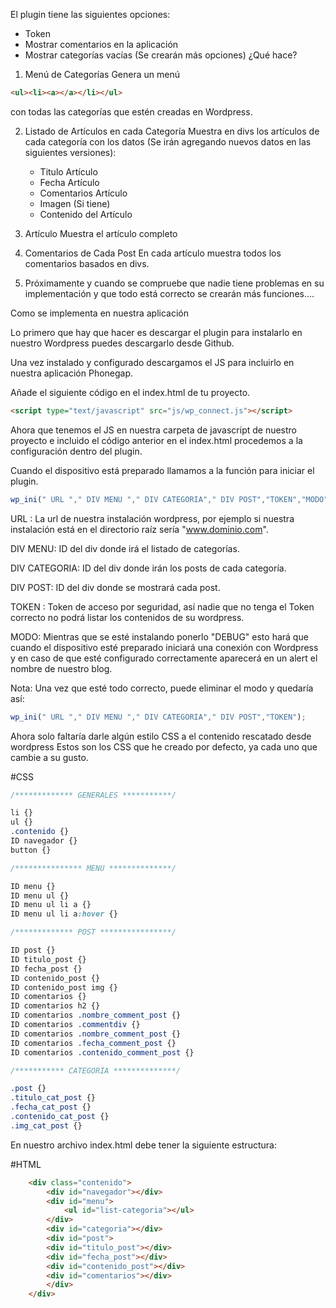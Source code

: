 El plugin tiene las siguientes opciones:
- Token
- Mostrar comentarios en la aplicación
- Mostrar categorías vacías
(Se crearán más opciones)
¿Qué hace?
1.	Menú de Categorías
Genera un menú 
```html
<ul><li><a></a></li></ul> 
```
con todas las categorías que estén creadas en Wordpress.

2.	Listado de Artículos en cada Categoría
	Muestra en divs los artículos de cada categoría con los datos
 	(Se irán agregando nuevos datos en las siguientes versiones):

	- Titulo Artículo
	- Fecha Artículo
	- Comentarios Artículo
	- Imagen (Si tiene)
	- Contenido del Artículo

3.	Artículo
	Muestra el artículo completo

4.	Comentarios de Cada Post
	En cada artículo muestra todos los comentarios basados en divs.

5.	Próximamente y cuando se compruebe que nadie tiene problemas en su implementación y que todo está correcto se crearán más funciones....
	
Como se implementa en nuestra aplicación

Lo primero que hay que hacer es descargar el plugin para instalarlo en nuestro Wordpress puedes descargarlo desde Github.

Una vez instalado y configurado descargamos el JS para incluirlo en nuestra aplicación Phonegap.

Añade el siguiente código en el index.html de tu proyecto.

```html
<script type="text/javascript" src="js/wp_connect.js"></script>
```

Ahora que tenemos el JS en nuestra carpeta de javascript de nuestro proyecto  e incluido el código anterior en el index.html procedemos a la configuración dentro del plugin.

Cuando el dispositivo está preparado llamamos a la función para iniciar el plugin.

```javascript
wp_ini(" URL "," DIV MENU "," DIV CATEGORIA"," DIV POST","TOKEN","MODO");
```


URL : La url de nuestra instalación wordpress, por ejemplo si nuestra instalación está en el directorio raíz sería "www.dominio.com".

DIV MENU: ID del div donde irá el listado de categorías.

DIV CATEGORIA: ID del div donde irán los posts de cada categoría.

DIV POST:  ID del div donde se mostrará cada post.

TOKEN : Token de acceso por seguridad, así nadie que no tenga el Token correcto no podrá listar los contenidos de su wordpress.

MODO: Mientras que se esté instalando ponerlo  "DEBUG" esto hará que cuando el dispositivo esté preparado iniciará una conexión con Wordpress y en caso de que esté configurado correctamente aparecerá en un alert el nombre de nuestro blog.

Nota: Una vez que esté todo correcto, puede eliminar el modo y quedaría así:

```javascript
wp_ini(" URL "," DIV MENU "," DIV CATEGORIA"," DIV POST","TOKEN");
```

Ahora solo faltaría darle algún estilo CSS a el contenido rescatado desde wordpress
Estos son los CSS que he creado por defecto, ya cada uno que cambie a su gusto.


#CSS
```css
/************* GENERALES ***********/

li {}
ul {}
.contenido {}
ID navegador {}
button {}

/*************** MENU **************/

ID menu {}
ID menu ul {}
ID menu ul li a {}
ID menu ul li a:hover {}

/************* POST ****************/

ID post {}
ID titulo_post {}
ID fecha_post {}
ID contenido_post {}
ID contenido_post img {}
ID comentarios {}
ID comentarios h2 {}
ID comentarios .nombre_comment_post {}
ID comentarios .commentdiv {}
ID comentarios .nombre_comment_post {}
ID comentarios .fecha_comment_post {}
ID comentarios .contenido_comment_post {}

/*********** CATEGORIA **************/

.post {}
.titulo_cat_post {}
.fecha_cat_post {}
.contenido_cat_post {}
.img_cat_post {}
```
En nuestro archivo index.html debe tener la siguiente estructura:

#HTML
```html
    <div class="contenido">
        <div id="navegador"></div>
        <div id="menu">
            <ul id="list-categoria"></ul>
        </div>
        <div id="categoria"></div>
        <div id="post">
        <div id="titulo_post"></div>
        <div id="fecha_post"></div>
        <div id="contenido_post"></div>
        <div id="comentarios"></div>
        </div>
    </div>
```

